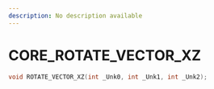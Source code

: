 ```yaml
---
description: No description available 
---
```


# CORE\_ROTATE_VECTOR_XZ

```cpp
void ROTATE_VECTOR_XZ(int _Unk0, int _Unk1, int _Unk2);
```
